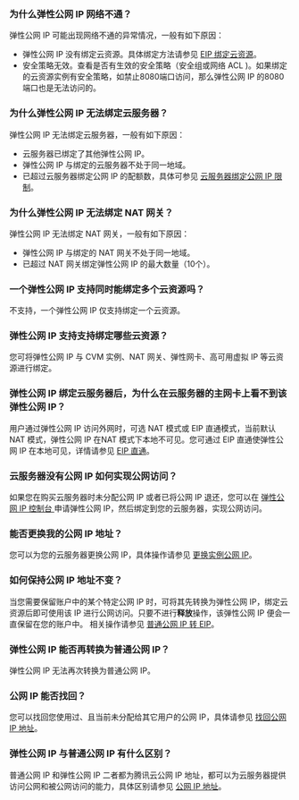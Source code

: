 ###  为什么弹性公网 IP 网络不通？
弹性公网 IP 可能出现网络不通的异常情况，一般有如下原因：
- 弹性公网 IP 没有绑定云资源。具体绑定方法请参见 [EIP 绑定云资源](https://cloud.tencent.com/document/product/1199/41702)。
- 安全策略无效。查看是否有生效的安全策略（安全组或网络 ACL )。如果绑定的云资源实例有安全策略，如禁止8080端口访问，那么弹性公网 IP 的8080端口也是无法访问的。

### 为什么弹性公网 IP 无法绑定云服务器？
弹性公网 IP 无法绑定云服务器，一般有如下原因：
- 云服务器已绑定了其他弹性公网 IP。
- 弹性公网 IP 与绑定的云服务器不处于同一地域。
- 已超过云服务器绑定公网 IP 的配额数，具体可参见 [云服务器绑定公网 IP 限制](https://cloud.tencent.com/document/product/1199/41648?!#.E4.BA.91.E6.9C.8D.E5.8A.A1.E5.99.A8.E7.BB.91.E5.AE.9A.E5.85.AC.E7.BD.91-ip-.E9.99.90.E5.88.B6)。

### 为什么弹性公网 IP 无法绑定 NAT 网关？
弹性公网 IP 无法绑定 NAT 网关，一般有如下原因：
- 弹性公网 IP 与绑定的 NAT 网关不处于同一地域。
-  已超过 NAT 网关绑定弹性公网 IP 的最大数量（10个）。

### 一个弹性公网 IP 支持同时能绑定多个云资源吗？
不支持，一个弹性公网 IP 仅支持绑定一个云资源。

### 弹性公网 IP 支持支持绑定哪些云资源？
您可将弹性公网 IP 与 CVM 实例、NAT 网关、弹性网卡、高可用虚拟 IP 等云资源进行绑定。

### 弹性公网 IP 绑定云服务器后，为什么在云服务器的主网卡上看不到该弹性公网 IP？
用户通过弹性公网 IP 访问外网时，可选 NAT 模式或 EIP 直通模式，当前默认 NAT 模式，弹性公网 IP 在NAT 模式下本地不可见。您可通过 EIP 直通使弹性公网 IP 在本地可见，详情请参见 [EIP 直通](https://cloud.tencent.com/document/product/1199/41709)。

### 云服务器没有公网 IP 如何实现公网访问？
如果您在购买云服务器时未分配公网 IP 或者已将公网 IP 退还，您可以在 [弹性公网 IP 控制台 ](https://console.cloud.tencent.com/cvm/eip)申请弹性公网 IP，然后绑定到您的云服务器，实现公网访问。

### 能否更换我的公网 IP 地址？
您可以为您的云服务器更换公网 IP，具体操作请参见 [更换实例公网 IP](https://cloud.tencent.com/document/product/213/16642)。

### 如何保持公网 IP 地址不变？
当您需要保留账户中的某个特定公网 IP 时，可将其先转换为弹性公网 IP，绑定云资源后即可使用该 IP 进行公网访问。只要不进行**释放**操作，该弹性公网 IP 便会一直保留在您的账户中。
相关操作请参见 [普通公网 IP 转 EIP](https://cloud.tencent.com/document/product/1199/41706)。

### 弹性公网 IP 能否再转换为普通公网 IP？
弹性公网 IP 无法再次转换为普通公网 IP。

### 公网 IP 能否找回？
您可以找回您使用过、且当前未分配给其它用户的公网 IP，具体请参见 [找回公网 IP 地址](https://cloud.tencent.com/document/product/1199/41708)。

### 弹性公网 IP 与普通公网 IP 有什么区别？
普通公网 IP 和弹性公网 IP 二者都为腾讯云公网 IP 地址，都可以为云服务器提供访问公网和被公网访问的能力，具体区别请参见 [公网 IP 地址](https://cloud.tencent.com/document/product/215/38109#.E5.85.AC.E7.BD.91-ip-.E5.9C.B0.E5.9D.80)。
